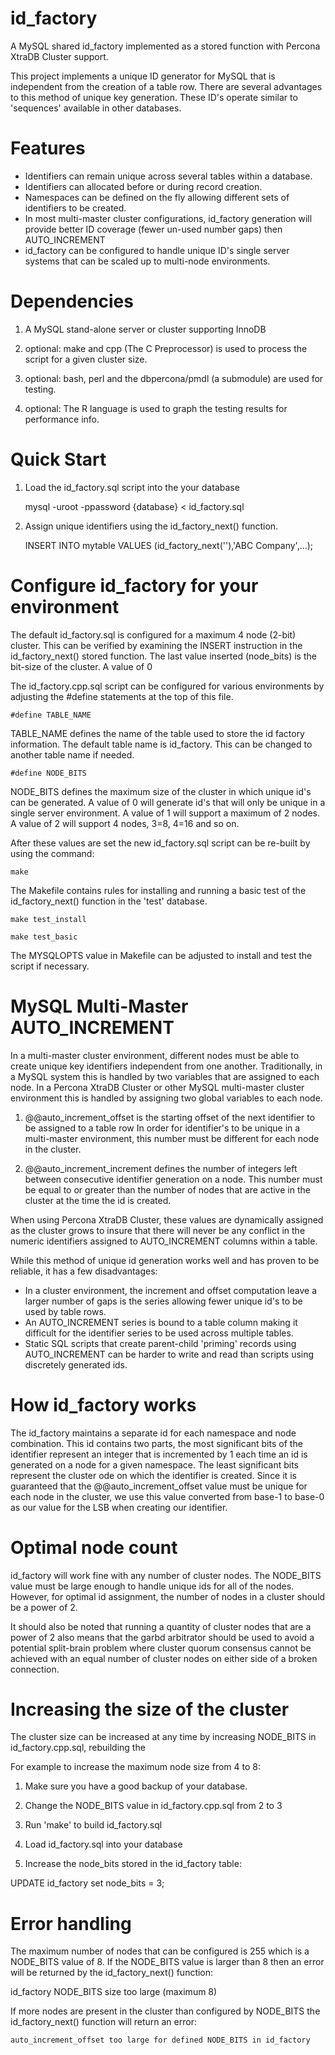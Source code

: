 # id_factory

A MySQL shared id_factory implemented as a stored function with Percona XtraDB
Cluster support.

This project implements a unique ID generator for MySQL that is independent
from the creation of a table row.  There are several advantages to this method
of unique key generation.  These ID's operate similar to 'sequences' available
in other databases.

# Features

* Identifiers can remain unique across several tables within a database.
* Identifiers can allocated before or during record creation.
* Namespaces can be defined on the fly allowing different sets of identifiers
to be created.
* In most multi-master cluster configurations, id_factory generation will
provide better ID coverage (fewer un-used number gaps) then AUTO_INCREMENT
* id_factory can be configured to handle unique ID's single server systems
that can be scaled up to multi-node environments.

# Dependencies

1.  A MySQL stand-alone server or cluster supporting InnoDB

2.  optional: make and cpp (The C Preprocessor) is used to process the script
    for a given cluster size.

3.  optional: bash, perl and the dbpercona/pmdl (a submodule) are used for
    testing.

4.  optional: The R language is used to graph the testing results for
    performance info.

# Quick Start

1. Load the id_factory.sql script into the your database

      mysql -uroot -ppassword {database} < id_factory.sql

2.  Assign unique identifiers using the id_factory_next() function.

      INSERT INTO mytable VALUES (id_factory_next(''),'ABC Company',...);

# Configure id_factory for your environment

The default id_factory.sql is configured for a maximum 4 node (2-bit) cluster.
This can be verified by examining the INSERT instruction in the
id_factory_next() stored function.  The last value inserted (node_bits) is the
bit-size of the cluster.  A value of 0

The id_factory.cpp.sql script can be configured for various environments by
adjusting the #define statements at the top of this file.

    #define TABLE_NAME

TABLE_NAME defines the name of the table used to store the id factory
information.  The default table name is id_factory.  This can be changed to
another table name if needed.

    #define NODE_BITS

NODE_BITS defines the maximum size of the cluster in which unique id's can be
generated.  A value of 0 will generate id's that will only be unique in
a single server environment.  A value of 1 will support a maximum of 2 nodes.
A value of 2 will support 4 nodes,  3=8, 4=16 and so on.

After these values are set the new id_factory.sql script can be re-built by
using the command:

    make

The Makefile contains rules for installing and running a basic test of the
id_factory_next() function in the 'test' database.

    make test_install

    make test_basic

The MYSQLOPTS value in Makefile can be adjusted to install and test the script
if necessary.

# MySQL Multi-Master AUTO_INCREMENT 

In a multi-master cluster environment, different nodes must be able to create
unique key identifiers independent from one another.  Traditionally,  in
a MySQL system this is handled by two variables that are assigned to each
node.  In a Percona XtraDB Cluster or other MySQL multi-master cluster
environment this is handled by assigning two global variables to each node.

1. @@auto_increment_offset is the starting offset of the next identifier to be
   assigned to a table row  In order for identifier's to be unique in
   a multi-master environment, this number must be different for each node in
   the cluster.  
   
2. @@auto_increment_increment defines the number of integers left between
   consecutive identifier generation on a node.  This number must be equal to
   or greater than the number of nodes that are active in the cluster at the
   time the id is created.

When using Percona XtraDB Cluster, these values are dynamically assigned as
the cluster grows to insure that there will never be any conflict in the
numeric identifiers assigned to AUTO_INCREMENT columns within a table.

While this method of unique id generation works well and has proven to be
reliable, it has a few disadvantages:

* In a cluster environment, the increment and offset computation leave
a larger number of gaps is the series allowing fewer unique id's to be used by
table rows.
* An AUTO_INCREMENT series is bound to a table column making it difficult for
the identifier series to be used across multiple tables.
* Static SQL scripts that create parent-child 'priming' records using
AUTO_INCREMENT can be harder to write and read than scripts using discretely
generated ids.

# How id_factory works

The id_factory maintains a separate id for each namespace and node
combination.  This id contains two parts,  the most significant bits of the
identifier represent an integer that is incremented by 1 each time an id is
generated on a node for a given namespace.  The least significant bits
represent the cluster ode on which the identifier is created.  Since it is
guaranteed that the @@auto_increment_offset value must be unique for each node
in the cluster, we use this value converted from base-1 to base-0 as our value
for the LSB when creating our identifier.

# Optimal node count

id_factory will work fine with any number of cluster nodes.  The NODE_BITS
value must be large enough to handle unique ids for all of the nodes.
However, for optimal id assignment, the number of nodes in a cluster should be
a power of 2.

It should also be noted that running a quantity of cluster nodes that are
a power of 2 also means that the garbd arbitrator should be used to avoid
a potential split-brain problem where cluster quorum consensus cannot be
achieved with an equal number of cluster nodes on either side of a broken
connection. 

# Increasing the size of the cluster

The cluster size can be increased at any time by increasing NODE_BITS in
id_factory.cpp.sql, rebuilding the 

For example to increase the maximum node size from 4 to 8:

1. Make sure you have a good backup of your database.

2. Change the NODE_BITS value in id_factory.cpp.sql from 2 to 3

3. Run 'make' to build id_factory.sql

4. Load id_factory.sql into your database

5. Increase the node_bits stored in the id_factory table:

  UPDATE id_factory set node_bits = 3;

# Error handling

The maximum number of nodes that can be configured is 255 which is a NODE_BITS
value of 8.  If the NODE_BITS value is larger than 8 then an error will be
returned by the id_factory_next() function:

   id_factory NODE_BITS size too large (maximum 8)

If more nodes are present in the cluster than configured by NODE_BITS the
id_factory_next() function will return an error:

    auto_increment_offset too large for defined NODE_BITS in id_factory

